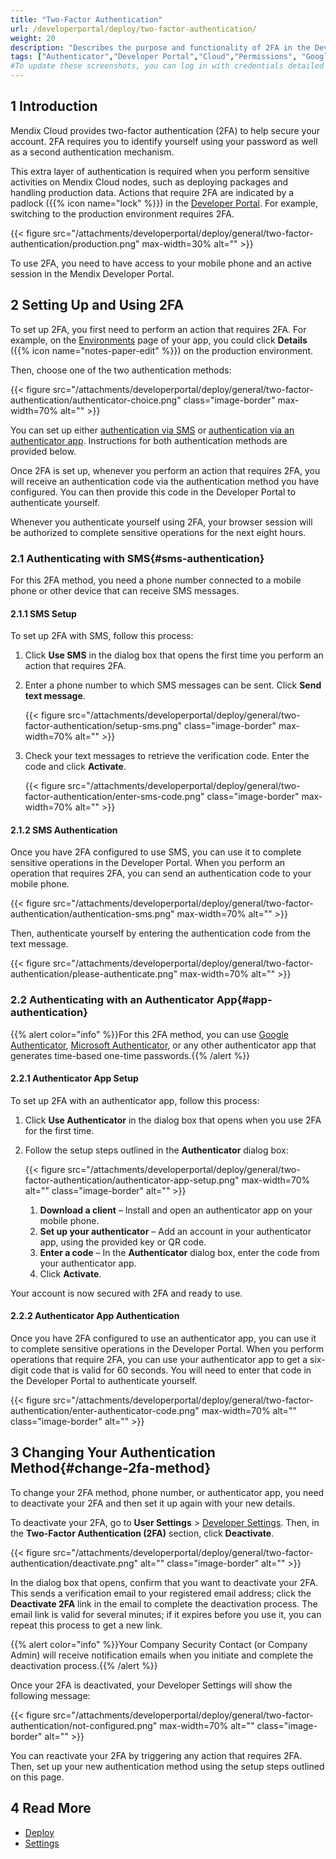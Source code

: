 ```yaml
---
title: "Two-Factor Authentication"
url: /developerportal/deploy/two-factor-authentication/
weight: 20
description: "Describes the purpose and functionality of 2FA in the Developer Portal."
tags: ["Authenticator","Developer Portal","Cloud","Permissions", "Google", "Microsoft", "2FA", "SMS"]
#To update these screenshots, you can log in with credentials detailed in How to Update Screenshots Using Team Apps.
---
```


## 1 Introduction

Mendix Cloud provides two-factor authentication (2FA) to help secure your account. 2FA requires you to identify yourself using your password as well as a second authentication mechanism.

This extra layer of authentication is required when you perform sensitive activities on Mendix Cloud nodes, such as deploying packages and handling production data. Actions that require 2FA are indicated by a padlock ({{% icon name="lock" %}}) in the [Developer Portal](https://sprintr.home.mendix.com). For example, switching to the production environment requires 2FA.

{{< figure src="/attachments/developerportal/deploy/general/two-factor-authentication/production.png" max-width=30% alt="" >}}

To use 2FA, you need to have access to your mobile phone and an active session in the Mendix Developer Portal.

## 2 Setting Up and Using 2FA

To set up 2FA, you first need to perform an action that requires 2FA. For example, on the [Environments](/developerportal/deploy/environments/) page of your app, you could click **Details** ({{% icon name="notes-paper-edit" %}}) on the production environment.

Then, choose one of the two authentication methods:

{{< figure src="/attachments/developerportal/deploy/general/two-factor-authentication/authenticator-choice.png"  class="image-border" max-width=70% alt="" >}}

You can set up either [authentication via SMS](#sms-authentication) or [authentication via an authenticator app](#app-authentication). Instructions for both authentication methods are provided below.

Once 2FA is set up, whenever you perform an action that requires 2FA, you will receive an authentication code via the authentication method you have configured. You can then provide this code in the Developer Portal to authenticate yourself.

Whenever you authenticate yourself using 2FA, your browser session will be authorized to complete sensitive operations for the next eight hours.

### 2.1 Authenticating with SMS{#sms-authentication}

For this 2FA method, you need a phone number connected to a mobile phone or other device that can receive SMS messages. 

#### 2.1.1 SMS Setup

To set up 2FA with SMS, follow this process:

1. Click **Use SMS** in the dialog box that opens the first time you perform an action that requires 2FA.
2. Enter a phone number to which SMS messages can be sent. Click **Send text message**.

    {{< figure src="/attachments/developerportal/deploy/general/two-factor-authentication/setup-sms.png" class="image-border" max-width=70% alt="" >}}

3. Check your text messages to retrieve the verification code. Enter the code and click **Activate**.

    {{< figure src="/attachments/developerportal/deploy/general/two-factor-authentication/enter-sms-code.png" class="image-border" max-width=70% alt="" >}}

#### 2.1.2 SMS Authentication

Once you have 2FA configured to use SMS, you can use it to complete sensitive operations in the Developer Portal. When you perform an operation that requires 2FA, you can send an authentication code to your mobile phone.

{{< figure src="/attachments/developerportal/deploy/general/two-factor-authentication/authentication-sms.png" max-width=70%  alt="" >}}

Then, authenticate yourself by entering the authentication code from the text message.

{{< figure src="/attachments/developerportal/deploy/general/two-factor-authentication/please-authenticate.png" max-width=70% alt="" >}}

### 2.2 Authenticating with an Authenticator App{#app-authentication}

{{% alert color="info" %}}For this 2FA method, you can use [Google Authenticator](https://support.google.com/accounts/answer/1066447), [Microsoft Authenticator](https://support.microsoft.com/en-us/account-billing/download-and-install-the-microsoft-authenticator-app-351498fc-850a-45da-b7b6-27e523b8702a), or any other authenticator app that generates time-based one-time passwords.{{% /alert %}}

#### 2.2.1 Authenticator App Setup

To set up 2FA with an authenticator app, follow this process:

1. Click **Use Authenticator** in the dialog box that opens when you use 2FA for the first time.
2. Follow the setup steps outlined in the **Authenticator** dialog box:
    
    {{< figure src="/attachments/developerportal/deploy/general/two-factor-authentication/authenticator-app-setup.png" max-width=70% alt="" class="image-border" alt="" >}}

    1. **Download a client** – Install and open an authenticator app on your mobile phone.
    2. **Set up your authenticator** – Add an account in your authenticator app, using the provided key or QR code.
    3. **Enter a code** – In the **Authenticator** dialog box, enter the code from your authenticator app.
    4. Click **Activate**.

Your account is now secured with 2FA and ready to use.

#### 2.2.2 Authenticator App Authentication

Once you have 2FA configured to use an authenticator app, you can use it to complete sensitive operations in the Developer Portal. When you perform operations that require 2FA, you can use your authenticator app to get a six-digit code that is valid for 60 seconds. You will need to enter that code in the Developer Portal to authenticate yourself.

{{< figure src="/attachments/developerportal/deploy/general/two-factor-authentication/enter-authenticator-code.png" max-width=70% alt="" class="image-border" alt="" >}}

## 3 Changing Your Authentication Method{#change-2fa-method}

To change your 2FA method, phone number, or authenticator app, you need to deactivate your 2FA and then set it up again with your new details.

To deactivate your 2FA, go to **User Settings** > [Developer Settings](/community-tools/mendix-profile/user-settings/#dev-settings). Then, in the **Two-Factor Authentication (2FA)** section, click **Deactivate**.

{{< figure src="/attachments/developerportal/deploy/general/two-factor-authentication/deactivate.png" alt="" class="image-border" alt="" >}}

In the dialog box that opens, confirm that you want to deactivate your 2FA. This sends a verification email to your registered email address; click the **Deactivate 2FA** link in the email to complete the deactivation process. The email link is valid for several minutes; if it expires before you use it, you can repeat this process to get a new link.

{{% alert color="info" %}}Your Company Security Contact (or Company Admin) will receive notification emails when you initiate and complete the deactivation process.{{% /alert %}}

Once your 2FA is deactivated, your Developer Settings will show the following message:

{{< figure src="/attachments/developerportal/deploy/general/two-factor-authentication/not-configured.png" max-width=70% alt="" class="image-border" alt="" >}}

You can reactivate your 2FA by triggering any action that requires 2FA. Then, set up your new authentication method using the setup steps outlined on this page.

## 4 Read More

* [Deploy](/developerportal/deploy/)
* [Settings](/developerportal/settings/)
